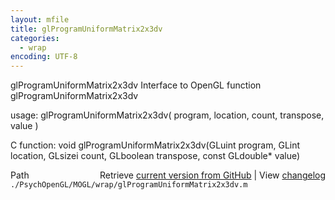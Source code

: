 ```yaml
---
layout: mfile
title: glProgramUniformMatrix2x3dv
categories:
  - wrap
encoding: UTF-8
---
```


glProgramUniformMatrix2x3dv  Interface to OpenGL function glProgramUniformMatrix2x3dv

usage:  glProgramUniformMatrix2x3dv\( program, location, count, transpose, value \)

C function:  void glProgramUniformMatrix2x3dv\(GLuint program, GLint location, GLsizei count, GLboolean transpose, const GLdouble\* value\)


<div class="code_header" style="text-align:right;">
  <span style="float:left;">Path&nbsp;&nbsp;</span> <span class="counter">Retrieve <a href=
  "https://raw.github.com/Psychtoolbox-3/Psychtoolbox-3/beta/./PsychOpenGL/MOGL/wrap/glProgramUniformMatrix2x3dv.m">current version from GitHub</a> | View <a href=
  "https://github.com/Psychtoolbox-3/Psychtoolbox-3/commits/beta/./PsychOpenGL/MOGL/wrap/glProgramUniformMatrix2x3dv.m">changelog</a></span>
</div>
<div class="code">
  <code>./PsychOpenGL/MOGL/wrap/glProgramUniformMatrix2x3dv.m</code>
</div>
